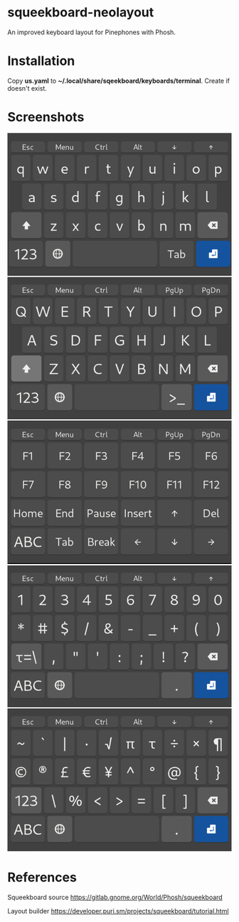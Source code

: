 # squeekboard-neolayout

An improved keyboard layout for Pinephones with Phosh.

# Installation

Copy **us.yaml** to **~/.local/share/sqeekboard/keyboards/terminal**.
Create if doesn't exist.

# Screenshots

![1](images/screen1.png)
![2](images/screen2.png)
![3](images/screen3.png)
![4](images/screen4.png)
![5](images/screen5.png)

# References

Squeekboard source
https://gitlab.gnome.org/World/Phosh/squeekboard

Layout builder
https://developer.puri.sm/projects/squeekboard/tutorial.html
